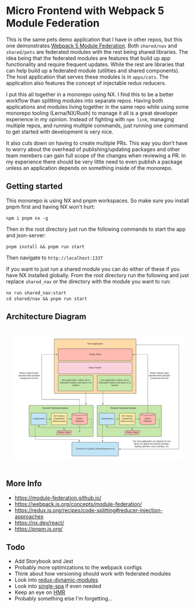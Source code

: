 # Micro Frontend with Webpack 5 Module Federation

This is the same pets demo application that I have in other repos, but this one demonstrates [Webpack 5 Module Federation](https://webpack.js.org/concepts/module-federation/). Both `shared/nav` and `shared/pets` are federated modules with the rest being shared libraries. The idea being that the federated modules are features that build up app functionality and require frequent updates. While the rest are libraries that can help build up a federated module (utilities and shared components). The host application that serves these modules is in `apps/cats`. The application also features the concept of injectable redux reducers.

I put this all together in a monorepo using NX. I find this to be a better workflow than splitting modules into separate repos. Having both applications and modules living together in the same repo while using some monorepo tooling (Lerna/NX/Rush) to manage it all is a great developer experience in my opinion. Instead of fighting with `npm link`, managing multiple repos, and running multiple commands, just running one command to get started with development is very nice.

It also cuts down on having to create multiple PRs. This way you don’t have to worry about the overhead of publishing/updating packages and other team members can gain full scope of the changes when reviewing a PR. In my experience there should be very little need to even publish a package unless an application depends on something inside of the monorepo.

## Getting started

This monorepo is using NX and pnpm workspaces. So make sure you install pnpm first and having NX won't hurt:

```
npm i pnpm nx -g
```

Then in the root directory just run the following commands to start the app and json-server:

```
pnpm install && pnpm run start
```

Then navigate to `http://localhost:1337`

If you want to just run a shared module you can do either of these if you have NX installed globally. From the root directory run the following and just replace `shared_nav` or the directory with the module you want to run:

```
nx run shared_nav:start
cd shared/nav && pnpm run start
```

## Architecture Diagram

<div align="center" style="padding: 20px">
    <img alt="Architecture Diagram" src="./assets/architecture.png">
</div>

## More Info

- https://module-federation.github.io/
- https://webpack.js.org/concepts/module-federation/
- https://redux.js.org/recipes/code-splitting#reducer-injection-approaches
- https://nx.dev/react/
- https://pnpm.js.org/

## Todo

- Add Storybook and Jest
- Probably more optimizations to the webpack configs
- Think about how versioning should work with federated modules
- Look into [redux-dynamic-modules](https://github.com/Microsoft/redux-dynamic-modules)
- Look into [single-spa](https://single-spa.js.org/) if even needed
- Keep an eye on [HMR](https://github.com/pmmmwh/react-refresh-webpack-plugin/issues/126)
- Probably something else I'm forgetting...
